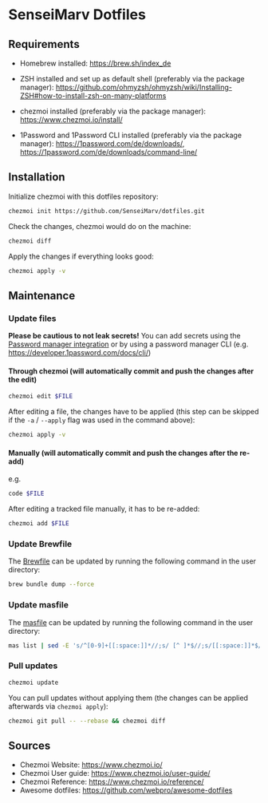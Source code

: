 # SenseiMarv Dotfiles

## Requirements

- Homebrew installed: <https://brew.sh/index_de>

- ZSH installed and set up as default shell (preferably via the package manager): <https://github.com/ohmyzsh/ohmyzsh/wiki/Installing-ZSH#how-to-install-zsh-on-many-platforms>

- chezmoi installed (preferably via the package manager): <https://www.chezmoi.io/install/>

- 1Password and 1Password CLI installed (preferably via the package manager): <https://1password.com/de/downloads/>, <https://1password.com/de/downloads/command-line/>

## Installation

Initialize chezmoi with this dotfiles repository:

```bash
chezmoi init https://github.com/SenseiMarv/dotfiles.git
```

Check the changes, chezmoi would do on the machine:

```bash
chezmoi diff
```

Apply the changes if everything looks good:

```bash
chezmoi apply -v
```

## Maintenance

### Update files

**Please be cautious to not leak secrets!** You can add secrets using the [Password manager integration](https://www.chezmoi.io/user-guide/password-managers/) or by using a password manager CLI (e.g. <https://developer.1password.com/docs/cli/>)

#### Through chezmoi (will automatically commit and push the changes after the edit)

```bash
chezmoi edit $FILE
```

After editing a file, the changes have to be applied (this step can be skipped if the `-a` / `--apply` flag was used in the command above):

```bash
chezmoi apply -v
```

#### Manually (will automatically commit and push the changes after the re-add)

e.g.

```bash
code $FILE
```

After editing a tracked file manually, it has to be re-added:

```bash
chezmoi add $FILE
```

### Update Brewfile

The [Brewfile](https://github.com/SenseiMarv/dotfiles/blob/mac/Brewfile) can be updated by running the following command in the user directory:

```bash
brew bundle dump --force
```

### Update masfile

The [masfile](https://github.com/SenseiMarv/dotfiles/blob/mac/masfile) can be updated by running the following command in the user directory:

```bash
mas list | sed -E 's/^[0-9]+[[:space:]]*//;s/ [^ ]*$//;s/[[:space:]]*$//' > masfile
```

### Pull updates

```bash
chezmoi update
```

You can pull updates without applying them (the changes can be applied afterwards via `chezmoi apply`):

```bash
chezmoi git pull -- --rebase && chezmoi diff
```

## Sources

- Chezmoi Website: <https://www.chezmoi.io/>
- Chezmoi User guide: <https://www.chezmoi.io/user-guide/>
- Chezmoi Reference: <https://www.chezmoi.io/reference/>
- Awesome dotfiles: <https://github.com/webpro/awesome-dotfiles>
